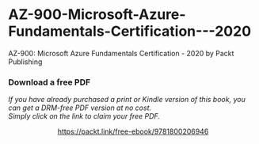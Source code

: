 # AZ-900-Microsoft-Azure-Fundamentals-Certification---2020
AZ-900: Microsoft Azure Fundamentals Certification - 2020 by Packt Publishing
### Download a free PDF

 <i>If you have already purchased a print or Kindle version of this book, you can get a DRM-free PDF version at no cost.<br>Simply click on the link to claim your free PDF.</i>
<p align="center"> <a href="https://packt.link/free-ebook/9781800206946">https://packt.link/free-ebook/9781800206946 </a> </p>